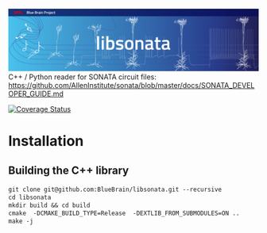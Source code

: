 ![libSonata Logo](logo/libSonataLogo.jpg)
C++ / Python reader for SONATA circuit files:
https://github.com/AllenInstitute/sonata/blob/master/docs/SONATA_DEVELOPER_GUIDE.md

[![Coverage Status](https://coveralls.io/repos/github/BlueBrain/libsonata/badge.svg)](https://coveralls.io/github/BlueBrain/libsonata)

# Installation

## Building the C++ library

```shell
git clone git@github.com:BlueBrain/libsonata.git --recursive
cd libsonata
mkdir build && cd build
cmake  -DCMAKE_BUILD_TYPE=Release  -DEXTLIB_FROM_SUBMODULES=ON ..
make -j
```
